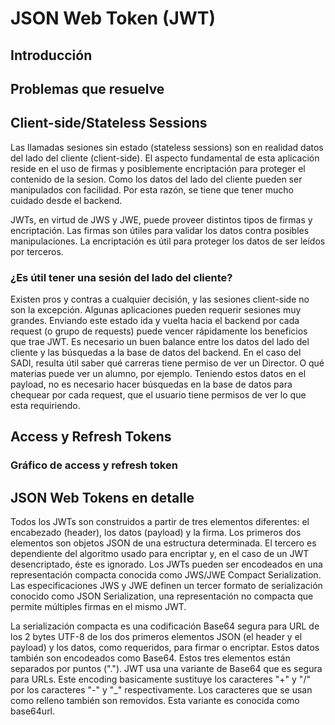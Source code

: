 # JSON Web Token (JWT)
## Introducción

## Problemas que resuelve

## Client-side/Stateless Sessions

Las llamadas sesiones sin estado (stateless sessions) son en realidad datos del lado del cliente (client-side). El aspecto fundamental de esta aplicación reside en el uso de firmas y posiblemente encriptación para proteger el contenido de la sesion. Como los datos del lado del cliente pueden ser manipulados con facilidad. Por esta razón, se tiene que tener mucho cuidado desde el backend.

JWTs, en virtud de JWS y JWE, puede proveer distintos tipos de firmas y encriptación. Las firmas son útiles para validar los datos contra posibles manipulaciones. La encriptación es útil para proteger los datos de ser leídos por terceros.

### ¿Es útil tener una sesión del lado del cliente?

Existen pros y contras a cualquier decisión, y las sesiones client-side no son la excepción. Algunas aplicaciones pueden requerir sesiones muy grandes. Enviando este estado ida y vuelta hacia el backend por cada request (o grupo de requests) puede vencer rápidamente los beneficios que trae JWT. Es necesario un buen balance entre los datos del lado del cliente y las búsquedas a la base de datos del backend.
En el caso del SADI, resulta útil saber qué carreras tiene permiso de ver un Director. O qué materias puede ver un alumno, por ejemplo.
Teniendo estos datos en el payload, no es necesario hacer búsquedas en la base de datos para chequear por cada request, que el usuario tiene permisos de ver lo que esta requiriendo.

## Access y Refresh Tokens




### Gráfico de access y refresh token

## JSON Web Tokens en detalle

Todos los JWTs son construidos a partir de tres elementos diferentes: el encabezado (header), los datos (payload) y la firma. Los primeros dos elementos son objetos JSON de una estructura determinada. El tercero es dependiente del algoritmo usado para encriptar y, en el caso de un JWT desencriptado, éste es ignorado.
Los JWTs pueden ser encodeados en una representación compacta conocida como JWS/JWE Compact Serialization.
Las especificaciones JWS y JWE definen un tercer formato de serialización conocido como JSON Serialization, una representación no compacta que permite múltiples firmas en el mismo JWT.

La serialización compacta es una codificación Base64 segura para URL de los 2 bytes UTF-8 de los dos primeros elementos JSON (el header y el payload) y los datos, como requeridos, para firmar o encriptar. Estos datos también son encodeados como Base64. 
Estos tres elementos están separados por puntos (".").
JWT usa una variante de Base64 que es segura para URLs. Este encoding basicamente sustituye los caracteres "+" y "/" por los caracteres "-" y "_" respectivamente.
Los caracteres que se usan como relleno también son removidos.
Esta variante es conocida como base64url.
